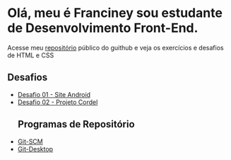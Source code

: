 <h1>Olá, meu é Franciney sou estudante de Desenvolvimento Front-End.</h1>
<p>Acesse meu <a href="https://github.com/neyaraujo" target="_blank">repositório</a> público do guithub e veja os exercícios e desafios de HTML e CSS</p>
<h2>Desafios</h2>
<ul>
<li><a href="https://neyaraujo.github.io/projeto-android/" target="_blank">Desafio 01 - Site Android</a>
<li><a href="https://neyaraujo.github.io/projeto-cordel/" target="_blank">Desafio 02 - Projeto Cordel</a>
<h2>Programas de Repositório</h2>
<li><a href="http://git-scm.com/">Git-SCM</a></li>
<li><a href="http://desktop.github.com/">Git-Desktop</a></li>